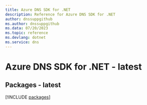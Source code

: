 ```yaml
---
title: Azure DNS SDK for .NET
description: Reference for Azure DNS SDK for .NET
author: dnssuppgithub
ms.author: dnssuppgithub
ms.data: 07/20/2023
ms.topic: reference
ms.devlang: dotnet
ms.service: dns
---
```

# Azure DNS SDK for .NET - latest
## Packages - latest
[!INCLUDE [packages](dns-index.md)]